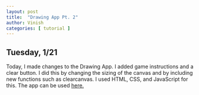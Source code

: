 ```yaml
---
layout: post
title:  "Drawing App Pt. 2"
author: Vinish
categories: [ tutorial ]
---
```


## Tuesday, 1/21

Today, I made changes to the Drawing App. I added game instructions and a clear button. I did this by changing the sizing of the canvas and by including new functions such as clearcanvas. I used HTML, CSS, and JavaScript for this. The app can be used [here.](https://xiomaraquinonez.github.io/drawing-app-2/)
